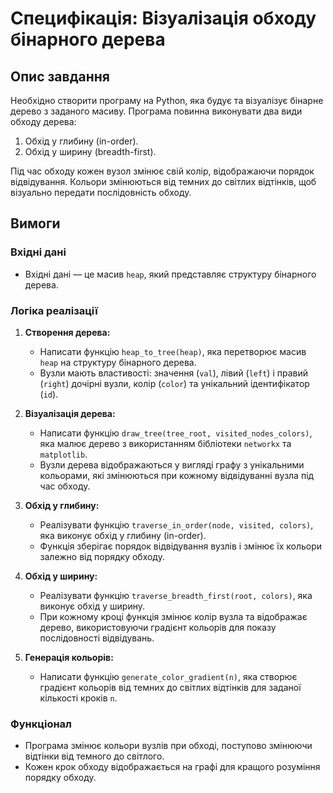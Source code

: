 # Специфікація: Візуалізація обходу бінарного дерева

## Опис завдання
Необхідно створити програму на Python, яка будує та візуалізує бінарне дерево з заданого масиву. Програма повинна виконувати два види обходу дерева:
1. Обхід у глибину (in-order).
2. Обхід у ширину (breadth-first).

Під час обходу кожен вузол змінює свій колір, відображаючи порядок відвідування. Кольори змінюються від темних до світлих відтінків, щоб візуально передати послідовність обходу.

## Вимоги

### Вхідні дані
- Вхідні дані — це масив `heap`, який представляє структуру бінарного дерева.

### Логіка реалізації
1. **Створення дерева:**
   - Написати функцію `heap_to_tree(heap)`, яка перетворює масив `heap` на структуру бінарного дерева.
   - Вузли мають властивості: значення (`val`), лівий (`left`) і правий (`right`) дочірні вузли, колір (`color`) та унікальний ідентифікатор (`id`).

2. **Візуалізація дерева:**
   - Написати функцію `draw_tree(tree_root, visited_nodes_colors)`, яка малює дерево з використанням бібліотеки `networkx` та `matplotlib`.
   - Вузли дерева відображаються у вигляді графу з унікальними кольорами, які змінюються при кожному відвідуванні вузла під час обходу.

3. **Обхід у глибину:**
   - Реалізувати функцію `traverse_in_order(node, visited, colors)`, яка виконує обхід у глибину (in-order).
   - Функція зберігає порядок відвідування вузлів і змінює їх кольори залежно від порядку обходу.

4. **Обхід у ширину:**
   - Реалізувати функцію `traverse_breadth_first(root, colors)`, яка виконує обхід у ширину.
   - При кожному кроці функція змінює колір вузла та відображає дерево, використовуючи градієнт кольорів для показу послідовності відвідувань.

5. **Генерація кольорів:**
   - Написати функцію `generate_color_gradient(n)`, яка створює градієнт кольорів від темних до світлих відтінків для заданої кількості кроків `n`.

### Функціонал
- Програма змінює кольори вузлів при обході, поступово змінюючи відтінки від темного до світлого.
- Кожен крок обходу відображається на графі для кращого розуміння порядку обходу.